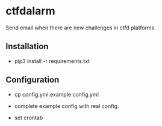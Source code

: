 # ctfdalarm

Send email when there are new challenges in ctfd platforms.

## Installation

 - pip3 install -r requirements.txt

## Configuration

 - cp config.yml.example config.yml

 - complete example config with real config.

 - set crontab
